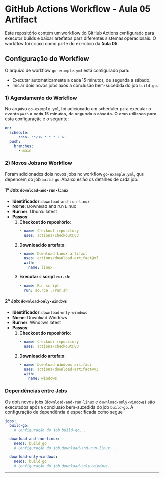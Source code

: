 # GitHub Actions Workflow - Aula 05 Artifact

Este repositório contém um workflow do GitHub Actions configurado para executar builds e baixar artefatos para diferentes sistemas operacionais. O workflow foi criado como parte do exercício da **Aula 05**.

## Configuração do Workflow

O arquivo de workflow `go-example.yml` está configurado para:

- Executar automaticamente a cada 15 minutos, de segunda a sábado.
- Iniciar dois novos jobs após a conclusão bem-sucedida do job `build-go`.

### 1) Agendamento do Workflow

No arquivo `go-example.yml`, foi adicionado um scheduler para executar o evento `push` a cada 15 minutos, de segunda a sábado. O cron utilizado para esta configuração é o seguinte:

```yaml
on:
  schedule:
    - cron: '*/15 * * * 1-6'
  push:
    branches:
      - main
```

### 2) Novos Jobs no Workflow

Foram adicionados dois novos jobs no workflow `go-example.yml`, que dependem do job `build-go`. Abaixo estão os detalhes de cada job:

#### 1º Job: `download-and-run-linux`

- **Identificador**: `download-and-run-linux`
- **Nome**: Download and run Linux
- **Runner**: Ubuntu latest
- **Passos**:
  1. **Checkout do repositório**:
     ```yaml
     - name: Checkout repository
       uses: actions/checkout@v3
     ```
  2. **Download do artefato**:
     ```yaml
     - name: Download Linux artifact
       uses: actions/download-artifact@v3
       with:
         name: linux
     ```
  3. **Executar o script `run.sh`**:
     ```yaml
     - name: Run script
       run: source ./run.sh
     ```

#### 2º Job: `download-only-windows`

- **Identificador**: `download-only-windows`
- **Nome**: Download Windows
- **Runner**: Windows latest
- **Passos**:
  1. **Checkout do repositório**:
     ```yaml
     - name: Checkout repository
       uses: actions/checkout@v3
     ```
  2. **Download do artefato**:
     ```yaml
     - name: Download Windows artifact
       uses: actions/download-artifact@v3
       with:
         name: windows
     ```

### Dependências entre Jobs

Os dois novos jobs (`download-and-run-linux` e `download-only-windows`) são executados após a conclusão bem-sucedida do job `build-go`. A configuração de dependência é especificada como segue:

```yaml
jobs:
  build-go:
    # Configuração do job build-go...

  download-and-run-linux:
    needs: build-go
    # Configuração do job download-and-run-linux...

  download-only-windows:
    needs: build-go
    # Configuração do job download-only-windows...
```

---
